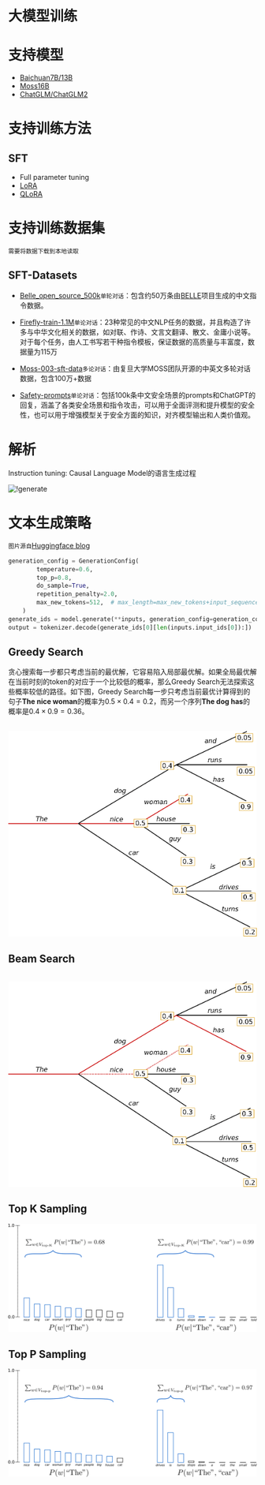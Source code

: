 # 大模型训练

# 支持模型

- [Baichuan7B/13B](https://github.com/baichuan-inc/Baichuan-7B)
- [Moss16B](https://github.com/OpenLMLab/MOSS)
- [ChatGLM/ChatGLM2](https://github.com/THUDM/ChatGLM-6B)

# 支持训练方法

## SFT

- Full parameter tuning
- [LoRA](https://arxiv.org/abs/2106.09685)
- [QLoRA](https://arxiv.org/abs/2305.14314)

# 支持训练数据集

```需要将数据下载到本地读取```

## SFT-Datasets

- [Belle_open_source_500k](https://huggingface.co/datasets/BelleGroup/train_0.5M_CN/blob/main/Belle_open_source_0.5M.json)```单轮对话```：包含约50万条由[BELLE](https://github.com/LianjiaTech/BELLE)项目生成的中文指令数据。
- [Firefly-train-1.1M](https://huggingface.co/datasets/YeungNLP/firefly-train-1.1M)```单论对话```：23种常见的中文NLP任务的数据，并且构造了许多与中华文化相关的数据，如对联、作诗、文言文翻译、散文、金庸小说等。对于每个任务，由人工书写若干种指令模板，保证数据的高质量与丰富度，数据量为115万

- [Moss-003-sft-data](https://huggingface.co/datasets/YeungNLP/moss-003-sft-data)```多论对话```：由复旦大学MOSS团队开源的中英文多轮对话数据，包含100万+数据

- [Safety-prompts](https://github.com/thu-coai/Safety-Prompts)```单论对话```：包括100k条中文安全场景的prompts和ChatGPT的回复，涵盖了各类安全场景和指令攻击，可以用于全面评测和提升模型的安全性，也可以用于增强模型关于安全方面的知识，对齐模型输出和人类价值观。

  

# **解析**

Instruction tuning: Causal Language Model的语言生成过程

![!generate](./src/clm.gif)



# 文本生成策略

```图片源自```[Huggingface blog](https://huggingface.co/blog/how-to-generate)

```python
generation_config = GenerationConfig(
        temperature=0.6,
        top_p=0.8,
        do_sample=True,
        repetition_penalty=2.0,
        max_new_tokens=512,  # max_length=max_new_tokens+input_sequence
    )
generate_ids = model.generate(**inputs, generation_config=generation_config)
output = tokenizer.decode(generate_ids[0][len(inputs.input_ids[0]):])
```

## Greedy Search

​		贪心搜索每一步都只考虑当前的最优解，它容易陷入局部最优解。如果全局最优解在当前时刻的token的对应于一个比较低的概率，那么Greedy Search无法探索这些概率较低的路径。如下图，Greedy Search每一步只考虑当前最优计算得到的句子**The nice woman**的概率为$0.5\times0.4=0.2$，而另一个序列**The dog has**的概率是$0.4\times 0.9=0.36$。

​                                   ![greedy_search](./src/greedy_search.png)

## Beam Search

​                                   ![greedy_search](./src/beam_search.png)   

## Top K Sampling 

![top_k_sampling](./src/top_k_sampling.png)

## Top P Sampling

![top_p_sampling](./src/top_p_sampling.png)
